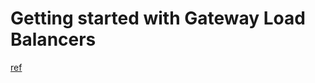 # Getting started with Gateway Load Balancers

[ref](https://docs.aws.amazon.com/elasticloadbalancing/latest/gateway/getting-started.html)